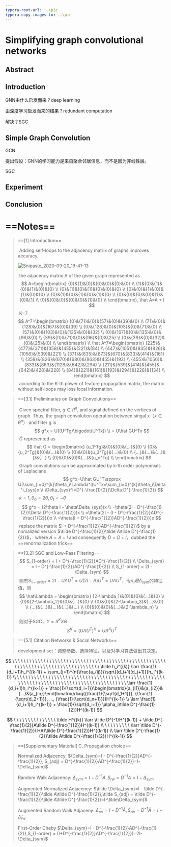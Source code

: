 ```yaml
---
typora-root-url: ..\pic
typora-copy-images-to: ..\pic
---
```


# Simplifying graph convolutional networks

## Abstract

## Introduction

GNN由什么启发而来？deep learning

由深度学习启发而来的结果？redundant computation

解决？SGC

## Simple Graph Convolution

GCN

提出假设：GNN的学习能力是来自聚合邻居信息，而不是因为非线性层。

SGC

## Experiment

## Conclusion



# ==Notes==

> ==[1] Introduction==
>
> ​	Adding self-loops to the adjacency matrix of graphs improves accuracy.
>
> ![Snipaste_2020-09-20_19-41-13](/Snipaste_2020-09-20_19-41-13.png)
>
> ​	the adjacency matrix A of the given graph represented as
> $$
> A=\begin{bmatrix}
> {0}&{1}&{0}&{0}&{0}&{0}&{0} \\
> {1}&{0}&{1}&{0}&{1}&{0}&{0} \\
> {0}&{1}&{0}&{1}&{0}&{0}&{0} \\
> {0}&{0}&{1}&{0}&{1}&{0}&{0} \\
> {0}&{1}&{0}&{1}&{0}&{1}&{0} \\
> {0}&{0}&{0}&{0}&{1}&{0}&{1} \\
> {0}&{0}&{0}&{0}&{0}&{1}&{0} \\
> \end{bmatrix}, \hat A=A + I
> $$
> ​	K=7
> $$
> A^7=\begin{bmatrix}
> {0}&{71}&{0}&{57}&{0}&{39}&{0} \\
> {71}&{0}&{128}&{0}&{167}&{0}&{39} \\
> {0}&{128}&{0}&{103}&{0}&{71}&{0} \\
> {57}&{0}&{103}&{0}&{135}&{0}&{32} \\
> {0}&{167}&{0}&{135}&{0}&{96}&{0} \\
> {39}&{0}&{71}&{0}&{96}&{0}&{25} \\
> {0}&{39}&{0}&{32}&{0}&{25}&{0} \\
> \end{bmatrix} \\
> \hat A^7=\begin{bmatrix}
> {225}&{477}&{371}&{358}&{455}&{221}&{84} \\
> {447}&{1051}&{835}&{826}&{1056}&{539}&{221} \\
> {371}&{835}&{673}&{670}&{833}&{414}&{161} \\
> {358}&{826}&{670}&{680}&{863}&{455}&{193} \\
> {455}&{1056}&{833}&{863}&{1128}&{642}&{294} \\
> {211}&{539}&{414}&{455}&{642}&{428}&{228} \\
> {84}&{221}&{161}&{193}&{294}&{228}&{134} \\
> \end{bmatrix}
> $$
> ​	according to the K-th power of feature propagation matrix, the matrix without self-loops may loss local information.

> ==[3.1] Preliminaries on Graph Convolutions==
>
> ​	Given spectral filter, $g\in R^n$, and signal defined on the vertices of graph. Thus, the graph convolution operation between singal x（$x\in R^n$） and filter g is
> $$
> g*x = U((U^Tg)\bigodot(U^Tx)) \\
> = U\hat GU^Tx
> $$
> ​	$\hat G$ represented as
> $$
> \hat G = \begin{bmatrix}
> {u_1^Tg}&{0}&{0}&{...}&{0} \\
> {0}&{u_2^Tg}&{0}&{...}&{0} \\
> {0}&{0}&{u_3^Tg}&{...}&{0} \\
> {...}&{...}&{...}&{}&{...} \\
> {0}&{0}&{0}&{...}&{u_n^Tg} \\
> \end{bmatrix}
> $$
> ​	Graph convolutions can be approximated by k-th order polynomials of Laplacians
> $$
> g*x=U\hat GU^T\approx U(\sum_{i=0}^{k}\theta_i\Lambda^i)U^Tx=\sum_{i=0}^{k}\theta_i\Delta^i_{sys}x \\
> \Delta_{sys}^i=D^{-\frac{1}{2}}\Delta D^{-\frac{1}{2}}
> $$
> ​	$k=1, \theta_0=2\theta, \theta_1=-\theta$
> $$
> g*x = (2\theta I - \theta\Delta_{sys})x \\
> =\theta(2I - D^{-\frac{1}{2}}\Delta D^{-\frac{1}{2}})x \\
> =\theta(2I - (I - D^{-\frac{1}{2}}AD^{-\frac{1}{2}}))x \\
> =\theta(I + D^{-\frac{1}{2}}AD^{-\frac{1}{2}})x
> $$
> ​	replace the matrix $I + D^{-\frac{1}{2}}AD^{-\frac{1}{2}}$ by a nomalized version $\tilde D^{-\frac{1}{2}}\tilde A\tilde D^{-\frac{1}{2}}$， where $\tilde A=A + I$ and consequently $\tilde D = D + I$，dubbed the ==renormalization trick==

> ==[3.2] SGC and Low-Pass Filtering==
> $$
> S_{1-order} = I + D^{-\frac{1}{2}}AD^{-\frac{1}{2}} \\
> \Delta_{sym} = I - D^{-\frac{1}{2}}AD^{-\frac{1}{2}} \\
> S_{1-order} = 2I - \Delta_{sym}
> $$
> ​	则有$S_{1-order}=2I-U\Lambda U^T=U(2I-\Lambda)U^T=U\hat \Lambda U^T$，令$\lambda_i是\Delta_{sym}$的特征值，则
> $$
> \hat\Lambda = \begin{bmatrix}
> {2-\lambda_1}&{0}&{0}&{...}&{0} \\
> {0}&{2-\lambda_2}&{0}&{...}&{0} \\
> {0}&{0}&{2-\lambda_3}&{...}&{0} \\
> {...}&{...}&{...}&{...}&{...} \\
> {0}&{0}&{0}&{...}&{2-\lambda_n} \\
> \end{bmatrix}
> $$
> ​	则对于SGC，$Y=S^KX\Theta$
> $$
> S^K=(U\hat\Lambda U^T)^K=U\hat\Lambda^KU^T
> $$
> 

> ==[5.1] Citation Networks & Social Networks==
>
> development set：调整参数、选择特征，以及对学习算法做出其决定。
> 

$$
\ \ \ \ \ \ \ \ \ \ \ \ \ \ \ \ \ \ \ \ \ \ \ \ \ \ \ \ \ \ \ \ \ \ \ \ \ \ \ \ \ \ \ \ \ \ \ \ \ \ \ \ \ \ \ \ \ \ \ \ \ \ \ \ \ \ \ \ \ \ \ \ \ \ \ \ \ \ \ \ \ \ \ \ \tilde h_i^{(k)} \larr \frac{1}{d_i+1}h_i^{(k-1)} + \sum_{j=1}^{n}\frac{a_{ij}}{\sqrt{(d_i+1)(d_j+1)}}h_j^{(k-1)} \\
\ \ \ \ \ \ \ \ \ \ \ \ \ \ \ \ \ \ \ \ \ \ \ \ \ \ \ \ \ \ \ \ \ \ \ \ \ \ \ \ \ \ \ \ \ \ \ \ \ \ \ \ \ \ \ \ \ \ \ \ \ \ \ \ \ \ \ \ \ \ \ \ \ \ \ \ \ \ \ \ \ \ \ \ \ \ \ \ \ \ \larr \frac{1}{d_i+1}h_i^{(k-1)} + \frac{1}{\sqrt{d_i+1}}\begin{bmatrix}{a_{i1}}&{a_{i2}}&{...}&{a_{in}}\end{bmatrix}diag({\frac{1}{\sqrt{d_1+1}}}, {\frac{1}{\sqrt{d_2+1}}}, ..., {\frac{1}{\sqrt{d_n+1}}})H^{(k-1)} \\
\larr \frac{1}{d_i+1}h_i^{(k-1)} + \frac{1}{\sqrt{d_i+1}} \alpha_i\tilde D^{-\frac{1}{2}}H^{(k-1)}
$$

$$
\ \ \ \ \ \ \ \ \ \ \ \ \ \ \ \tilde H^{(k)} \larr \tilde D^{-1}H^{(k-1)} + \tilde D^{-\frac{1}{2}}A\tilde D^{-\frac{1}{2}}H^{(k-1)} \\
\ \ \ \ \ \ \ \ \ \larr \tilde D^{-\frac{1}{2}}(I+A)\tilde D^{-\frac{1}{2}}H^{(k-1)} \\
\larr \tilde D^{-\frac{1}{2}}\tilde A\tilde D^{-\frac{1}{2}}H^{(k-1)}
$$

> ==[Supplementary Material] C. Propagation choice==
>
> Normalized Adjacency: $\Delta_{sym}=I - D^{-\frac{1}{2}}AD^{-\frac{1}{2}}, S_{adj} = D^{-\frac{1}{2}}AD^{-\frac{1}{2}}=I-\Delta_{sym}$
>
> Random Walk Adjacency: $\Delta_{sym}=I-D^{-1}A ,S_{rw} = D^{-1}A=I-\Delta_{sym}$
>
> Augmented Normalized Adjacency: $\tilde \Delta_{sym}=I - \tilde D^{-\frac{1}{2}}\tilde A\tilde D^{-\frac{1}{2}},\tilde S_{adj} = \tilde D^{-\frac{1}{2}}\tilde A\tilde D^{-\frac{1}{2}}=I-\tilde\Delta_{sym}$
>
> Augmented Random Walk Adjaceny: $\tilde\Delta_{rw}=I-\tilde D^{-1}\tilde A, \tilde S_{rw} = \tilde D^{-1}\tilde A=I-\tilde\Delta_{rw}$
>
> First-Order Cheby $\Delta_{sym}=I - D^{-\frac{1}{2}}AD^{-\frac{1}{2}},S_{1-order} = (I+D^{-\frac{1}{2}}AD^{-\frac{1}{2}})=2I-\Delta_{sym}$

